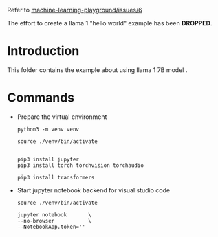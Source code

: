 Refer to [machine-learning-playground/issues/6](https://github.com/xuyuji9000/machine-learning-playground/issues/6)

The effort to create a llama 1 "hello world" example has been **DROPPED**.

# Introduction

This folder contains the example about using llama 1 7B model .

# Commands

- Prepare the virtual environment

    ``` shell
    python3 -m venv venv

    source ./venv/bin/activate


    pip3 install jupyter
    pip3 install torch torchvision torchaudio

    pip3 install transformers
    
    ```
- Start jupyter notebook backend for visual studio code

    ``` shell
    source ./venv/bin/activate
    
    jupyter notebook       \
    --no-browser           \
    --NotebookApp.token=''
    ```
